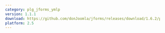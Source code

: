 ```yaml
---
category: plg_jforms_ymlp
version: 1.1.1
download: https://github.com/donJoomla/jforms/releases/download/1.6.2/plg_jforms_ymlp_1.6.2_j25.zip
platform: 2.5
---
```

